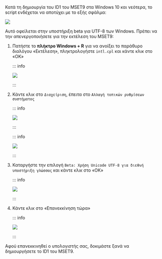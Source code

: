 Κατά τη δημιουργία του ID1 του MSET9 στα Windows 10 και νεότερα, το script ενδέχεται να αποτύχει με το εξής σφάλμα:

![](/images/screenshots/troubleshooting/234.png)

Αυτό οφείλεται στην υποστήριξη beta για UTF-8 των Windows. Πρέπει να την απενεργοποιήσετε για την εκτέλεση του MSET9:

1. Πατήστε το **πλήκτρο Windows + R** για να ανοίξει το παράθυρο διαλόγου «Εκτέλεση», πληκτρολογήστε `intl.cpl` και κάντε κλικ στο «OK»

   ::: info

   ![](/images/screenshots/troubleshooting/234run.png)

   :::

2. Κάντε κλικ στο `Διαχείριση`, έπειτα στο `Αλλαγή τοπικών ρυθμίσεων συστήματος`

   ::: info

   ![](/images/screenshots/troubleshooting/234region.png)

   :::

   ::: info

   ![](/images/screenshots/troubleshooting/234administrative.png)

   :::

3. Καταργήστε την επιλογή `Beta: Χρήση Unicode UTF-8 για διεθνή υποστήριξη γλώσσας` και κάντε κλικ στο «OK»

   ::: info

   ![](/images/screenshots/troubleshooting/234locale.png)

   :::

4. Κάντε κλικ στο «Επανεκκίνηση τώρα»

   ::: info

   ![](/images/screenshots/troubleshooting/234restart.png)

   :::

Αφού επανεκκινηθεί ο υπολογιστής σας, δοκιμάστε ξανά να δημιουργήσετε το ID1 του MSET9.
